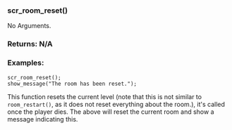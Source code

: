 ### scr_room_reset()

No Arguments.

### Returns: N/A
### Examples:
```gml
scr_room_reset();
show_message("The room has been reset.");
```

This function resets the current level (note that this is not similar to `room_restart()`, as it does not reset everything about the room.), it's called once the player dies. The above will reset the current room and show a message indicating this.
